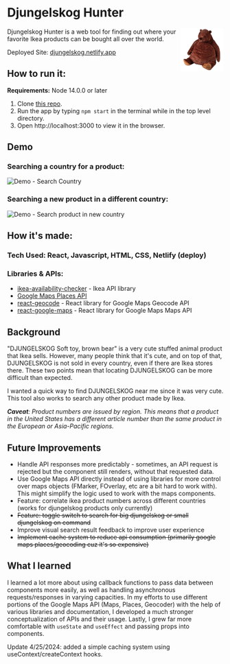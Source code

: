 # Djungelskog Hunter

<img alt="Logo" align="right" src="./src/assets/images/big-djungelskog.png" width="20%" />

Djungelskog Hunter is a web tool for finding out where your favorite Ikea products can be bought all over the world.

Deployed Site: [djungelskog.netlify.app](https://djungelskog.netlify.app)

## How to run it:
**Requirements:** Node 14.0.0 or later  

1. Clone [this repo](https://github.com/alex-oh/ikea-product-locator).
2. Run the app by typing `npm start` in the terminal while in the top level directory.  
3. Open http://localhost:3000 to view it in the browser.

## Demo
### Searching a country for a product:
![Demo - Search Country](src/assets/demos/search-country.gif)

### Searching a new product in a different country:
![Demo - Search product in new country](src/assets/demos/search-new-product.gif)

## How it's made:
### Tech Used: React, Javascript, HTML, CSS, Netlify (deploy)
### Libraries & APIs:
- [ikea-availability-checker](https://github.com/Ephigenia/ikea-availability-checker) - Ikea API library
- [Google Maps Places API](https://developers.google.com/maps/documentation/places/web-service/overview)
- [react-geocode](https://github.com/shukerullah/react-geocode) - React library for Google Maps Geocode API
- [react-google-maps](https://github.com/JustFly1984/react-google-maps-api) - React library for Google Maps Maps API

## Background
"DJUNGELSKOG Soft toy, brown bear" is a very cute stuffed animal product that Ikea sells. However, many people think that it's cute, and on top of that, DJUNGELSKOG is not sold in every country, even if there are Ikea stores there. These two points mean that locating DJUNGELSKOG can be more difficult than expected.

I wanted a quick way to find DJUNGELSKOG near me since it was very cute. This tool also works to search any other product made by Ikea.

*__Caveat__: Product numbers are issued by region. This means that a product in the United States has a different article number than the same product in the European or Asia-Pacific regions.*

## Future Improvements
- Handle API responses more predictably - sometimes, an API request is rejected but the component still renders, without that requested data.
- Use Google Maps API directly instead of using libraries for more control over maps objects (FMarker, FOverlay, etc are a bit hard to work with). This might simplify the logic used to work with the maps components.
- Feature: correlate ikea product numbers across different countries (works for djungelskog products only currently)
- ~~Feature: toggle switch to search for big djungelskog or small djungelskog on command~~
- Improve visual search result feedback to improve user experience
- ~~Implement cache system to reduce api consumption (primarily google maps places/geocoding cuz it's so expensive)~~

## What I learned
I learned a lot more about using callback functions to pass data between components more easily, as well as handling asynchronous requests/responses in varying capacities. In my efforts to use different portions of the Google Maps API (Maps, Places, Geocoder) with the help of various libraries and documentation, I developed a much stronger conceptualization of APIs and their usage. Lastly, I grew far more comfortable with `useState` and `useEffect` and passing props into components.

Update 4/25/2024: added a simple caching system using useContext/createContext hooks.
